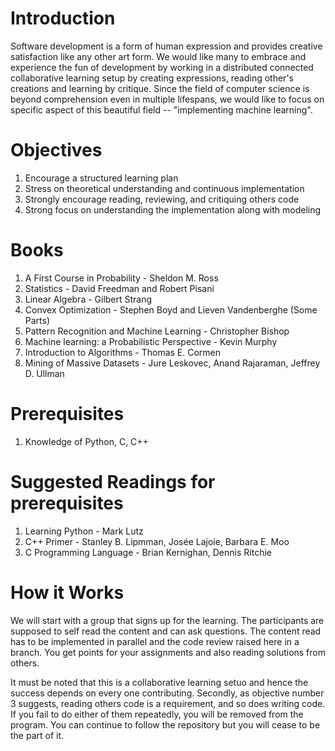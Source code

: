 # Introduction
Software development is a form of human expression and provides creative satisfaction like any other art form. We would like many to 
embrace and experience the fun of development by working in a distributed connected collaborative learning setup by creating expressions,
reading other's creations and learning by critique. Since the field of computer science is beyond comprehension even in multiple lifespans,
we would like to focus on specific aspect of this beautiful field -- "implementing machine learning".

# Objectives
1. Encourage a structured learning plan
2. Stress on theoretical understanding and continuous implementation
3. Strongly encourage reading, reviewing, and critiquing others code
4. Strong focus on understanding the implementation along with modeling

# Books
1. A First Course in Probability - Sheldon M. Ross
2. Statistics - David Freedman and Robert Pisani
3. Linear Algebra - Gilbert Strang
4. Convex Optimization - Stephen Boyd and Lieven Vandenberghe (Some Parts)
5. Pattern Recognition and Machine Learning - Christopher Bishop
6. Machine learning: a Probabilistic Perspective - Kevin Murphy
7. Introduction to Algorithms - Thomas E. Cormen
8. Mining of Massive Datasets - Jure Leskovec, Anand Rajaraman, Jeffrey D. Ullman

# Prerequisites
1. Knowledge of Python, C, C++

# Suggested Readings for prerequisites
1. Learning Python - Mark Lutz
2. C++ Primer - Stanley B. Lipmman, Josée Lajoie, Barbara E. Moo
3. C Programming Language - Brian Kernighan, Dennis Ritchie

# How it Works
We will start with a group that signs up for the learning. The participants are supposed to self read the content and can ask questions.
The content read has to be implemented in parallel and the code review raised here in a branch. You get points for your assignments and
also reading solutions from others.

It must be noted that this is a collaborative learning setuo and hence the success depends on every one contributing. Secondly, as objective number 3 suggests, reading others code is a requirement, and so does writing code. If you fail to do either of them repeatedly, you will be removed from the program. You can continue to follow the repository but you will cease to be the part of it.
